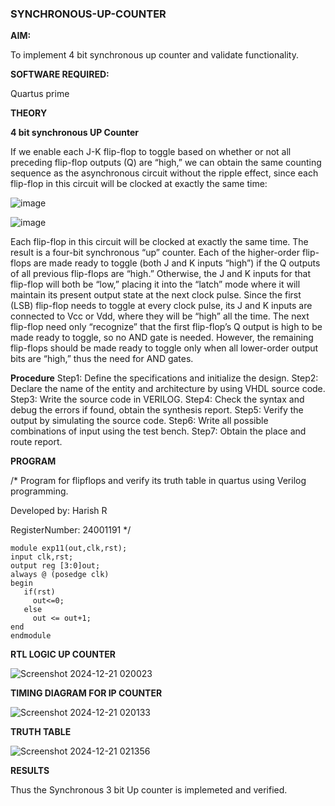 ### SYNCHRONOUS-UP-COUNTER

**AIM:**

To implement 4 bit synchronous up counter and validate functionality.

**SOFTWARE REQUIRED:**

Quartus prime

**THEORY**

**4 bit synchronous UP Counter**

If we enable each J-K flip-flop to toggle based on whether or not all preceding flip-flop outputs (Q) are “high,” we can obtain the same counting sequence as the asynchronous circuit without the ripple effect, since each flip-flop in this circuit will be clocked at exactly the same time:

![image](https://github.com/naavaneetha/SYNCHRONOUS-UP-COUNTER/assets/154305477/d5db3fa0-e413-404c-b80e-b2f39d82e7e8)


![image](https://github.com/naavaneetha/SYNCHRONOUS-UP-COUNTER/assets/154305477/52cb61eb-d04b-442d-810c-31185a68410b)

Each flip-flop in this circuit will be clocked at exactly the same time.
The result is a four-bit synchronous “up” counter. Each of the higher-order flip-flops are made ready to toggle (both J and K inputs “high”) if the Q outputs of all previous flip-flops are “high.”
Otherwise, the J and K inputs for that flip-flop will both be “low,” placing it into the “latch” mode where it will maintain its present output state at the next clock pulse.
Since the first (LSB) flip-flop needs to toggle at every clock pulse, its J and K inputs are connected to Vcc or Vdd, where they will be “high” all the time.
The next flip-flop need only “recognize” that the first flip-flop’s Q output is high to be made ready to toggle, so no AND gate is needed.
However, the remaining flip-flops should be made ready to toggle only when all lower-order output bits are “high,” thus the need for AND gates.

**Procedure**
Step1: Define the specifications and initialize the design. 
Step2: Declare the name of the entity and architecture by using VHDL source code. 
Step3: Write the source code in VERILOG. 
Step4: Check the syntax and debug the errors if found, obtain the synthesis report. 
Step5: Verify the output by simulating the source code. 
Step6: Write all possible combinations of input using the test bench. 
Step7: Obtain the place and route report.  

**PROGRAM**

/* Program for flipflops and verify its truth table in quartus using Verilog programming. 

Developed by: Harish R

RegisterNumber: 24001191
*/
```
module exp11(out,clk,rst);
input clk,rst;
output reg [3:0]out;
always @ (posedge clk)
begin
   if(rst)
     out<=0;
   else 
     out <= out+1;
end
endmodule
```

**RTL LOGIC UP COUNTER**

![Screenshot 2024-12-21 020023](https://github.com/user-attachments/assets/4243ceca-5161-4518-8c6e-66c06ec3ad93)


**TIMING DIAGRAM FOR IP COUNTER**

![Screenshot 2024-12-21 020133](https://github.com/user-attachments/assets/cafff230-202b-4914-9d53-b5d1c18137c4)

**TRUTH TABLE**

![Screenshot 2024-12-21 021356](https://github.com/user-attachments/assets/ce23d0fe-6a01-4ed4-8bc7-9c2adbe15529)

**RESULTS**


Thus the Synchronous 3 bit Up counter is implemeted and verified.
